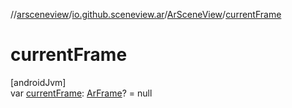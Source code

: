 //[arsceneview](../../../index.md)/[io.github.sceneview.ar](../index.md)/[ArSceneView](index.md)/[currentFrame](current-frame.md)

# currentFrame

[androidJvm]\
var [currentFrame](current-frame.md): [ArFrame](../../io.github.sceneview.ar.arcore/-ar-frame/index.md)? = null
